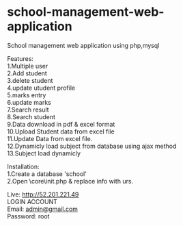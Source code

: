 # school-management-web-application
School management web application using php,mysql


Features:                                                                                                                                 
  1.Multiple user                                                                                                                         
  2.Add student                                                                                                                           
  3.delete student                                                                                                                        
  4.update utudent profile                                                                                                      
  5.marks entry                                                             
  6.update marks                                                                  
  7.Search result                                                               
  8.Search student                                                                                                                         
  9.Data download in pdf & excel format                                                                                                   
  10.Upload Student data from excel file                                                                                                  
  11.Update Data from excel file.                                                                                                     
  12.Dynamicly load subject from database using ajax method                                                                              
  13.Subject load dynamicly                                                                                                               
  
  
  
  
Installation:                                                                                                                             
  1.Create a database 'school'                                                                                                             
  2.Open \core\init.php & replace info with urs.       
  
Live: http://52.201.221.49                                                                                                        
LOGIN ACCOUNT                                                                                                                           
    Email: admin@gmail.com                                                                                                                 
    Password: root

